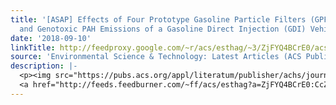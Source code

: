 ```yaml
---
title: '[ASAP] Effects of Four Prototype Gasoline Particle Filters (GPFs) on Nanoparticle
  and Genotoxic PAH Emissions of a Gasoline Direct Injection (GDI) Vehicle'
date: '2018-09-10'
linkTitle: http://feedproxy.google.com/~r/acs/esthag/~3/ZjFYQ4BCrE0/acs.est.8b03125
source: 'Environmental Science & Technology: Latest Articles (ACS Publications)'
description: |-
  <p><img src="https://pubs.acs.org/appl/literatum/publisher/achs/journals/content/esthag/0/esthag.ahead-of-print/acs.est.8b03125/20180907/images/medium/es-2018-03125p_0006.gif" alt="TOC Graphic"/></p><div><cite>Environmental Science & Technology</cite></div><div>DOI: 10.1021/acs.est.8b03125</div><div class="feedflare">
  <a href="http://feeds.feedburner.com/~ff/acs/esthag?a=ZjFYQ4BCrE0:CcZC-sRLo54:yIl2AUoC8zA"><img src="http://feeds.feedburner.com/~ff/acs/esthag?d=yIl2AUoC8zA" border="0"></img></a>
---
```

